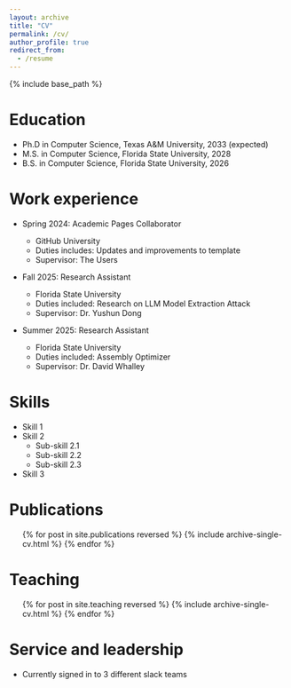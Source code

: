 ```yaml
---
layout: archive
title: "CV"
permalink: /cv/
author_profile: true
redirect_from:
  - /resume
---
```


{% include base_path %}

Education
======
* Ph.D in Computer Science, Texas A&M University, 2033 (expected)
* M.S. in Computer Science, Florida State University, 2028
* B.S. in Computer Science, Florida State University, 2026

Work experience
======
* Spring 2024: Academic Pages Collaborator
  * GitHub University
  * Duties includes: Updates and improvements to template
  * Supervisor: The Users

* Fall 2025: Research Assistant
  * Florida State University
  * Duties included: Research on LLM Model Extraction Attack
  * Supervisor: Dr. Yushun Dong

* Summer 2025: Research Assistant
  * Florida State University
  * Duties included: Assembly Optimizer
  * Supervisor: Dr. David Whalley
  
Skills
======
* Skill 1
* Skill 2
  * Sub-skill 2.1
  * Sub-skill 2.2
  * Sub-skill 2.3
* Skill 3

Publications
======
  <ul>{% for post in site.publications reversed %}
    {% include archive-single-cv.html %}
  {% endfor %}</ul>
  
Teaching
======
  <ul>{% for post in site.teaching reversed %}
    {% include archive-single-cv.html %}
  {% endfor %}</ul>
  
Service and leadership
======
* Currently signed in to 3 different slack teams
